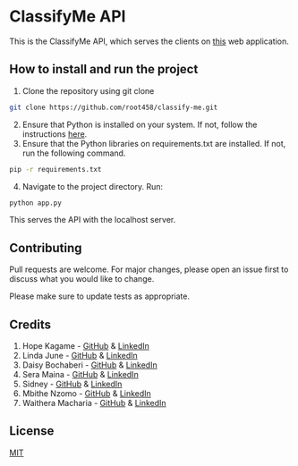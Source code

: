 # ClassifyMe API

This is the ClassifyMe API, which serves the clients on [this](https://classifyme-web.web.app/#/) web application.

## How to install and run the project
1. Clone the repository using git clone 
```bash
git clone https://github.com/root458/classify-me.git
```
2. Ensure that Python is installed on your system. If not, follow the instructions [here](https://www.python.org/downloads/).
3. Ensure that the Python libraries on requirements.txt are installed. If not, run the following command.
```bash
pip -r requirements.txt
```
4. Navigate to the project directory. Run:
```bash
python app.py
```
This serves the API with the localhost server.

## Contributing

Pull requests are welcome. For major changes, please open an issue first
to discuss what you would like to change.

Please make sure to update tests as appropriate.

## Credits

1. Hope Kagame - [GitHub]() & [LinkedIn]()
2. Linda June - [GitHub]() & [LinkedIn]()
3. Daisy Bochaberi - [GitHub]() & [LinkedIn]()
4. Sera Maina - [GitHub]() & [LinkedIn]()
5. Sidney - [GitHub]() & [LinkedIn]()
6. Mbithe Nzomo - [GitHub]() & [LinkedIn]()
7. Waithera Macharia - [GitHub]() & [LinkedIn]()

## License

[MIT](https://choosealicense.com/licenses/mit/)
